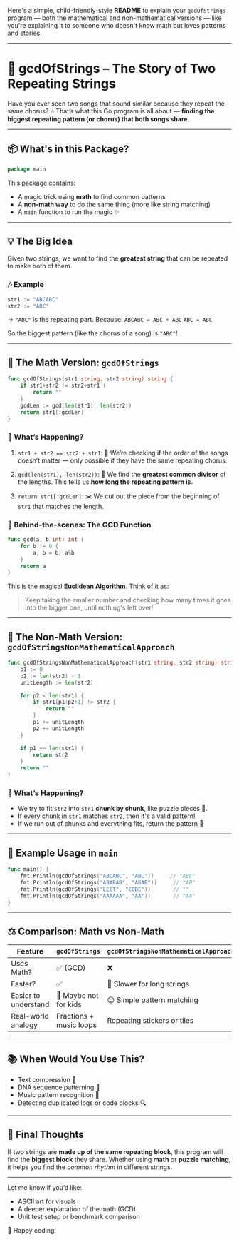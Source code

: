 Here's a simple, child-friendly-style **README** to explain your `gcdOfStrings` program — both the mathematical and non-mathematical versions — like you're explaining it to someone who doesn't know math but loves patterns and stories.

---

# 🧵 gcdOfStrings – The Story of Two Repeating Strings

Have you ever seen two songs that sound similar because they repeat the same chorus? 🎶 That’s what this Go program is all about — **finding the biggest repeating pattern (or chorus) that both songs share**.

---

## 📦 What's in this Package?

```go
package main
```

This package contains:

* A magic trick using **math** to find common patterns
* A **non-math way** to do the same thing (more like string matching)
* A `main` function to run the magic ✨

---

## 💡 The Big Idea

Given two strings, we want to find the **greatest string** that can be repeated to make both of them.

### 🎶 Example

```go
str1 := "ABCABC"
str2 := "ABC"
```

→ `"ABC"` is the repeating part.
Because:
`ABCABC = ABC + ABC`
`ABC = ABC`

So the biggest pattern (like the chorus of a song) is `"ABC"`!

---

## 🔢 The Math Version: `gcdOfStrings`

```go
func gcdOfStrings(str1 string, str2 string) string {
	if str1+str2 != str2+str1 {
		return ""
	}
	gcdLen := gcd(len(str1), len(str2))
	return str1[:gcdLen]
}
```

### 🧠 What’s Happening?

1. `str1 + str2 == str2 + str1`:
   🔄 We’re checking if the order of the songs doesn’t matter — only possible if they have the same repeating chorus.

2. `gcd(len(str1), len(str2))`:
   📏 We find the **greatest common divisor** of the lengths.
   This tells us **how long the repeating pattern is**.

3. `return str1[:gcdLen]`:
   ✂️ We cut out the piece from the beginning of `str1` that matches the length.

### 🔧 Behind-the-scenes: The GCD Function

```go
func gcd(a, b int) int {
	for b != 0 {
		a, b = b, a%b
	}
	return a
}
```

This is the magical **Euclidean Algorithm**. Think of it as:

> Keep taking the smaller number and checking how many times it goes into the bigger one, until nothing's left over!

---

## 🧵 The Non-Math Version: `gcdOfStringsNonMathematicalApproach`

```go
func gcdOfStringsNonMathematicalApproach(str1 string, str2 string) string {
	p1 := 0
	p2 := len(str2) - 1
	unitLength := len(str2)

	for p2 < len(str1) {
		if str1[p1:p2+1] != str2 {
			return ""
		}
		p1 += unitLength
		p2 += unitLength
	}

	if p1 == len(str1) {
		return str2
	}
	return ""
}
```

### 🧸 What’s Happening?

* We try to fit `str2` into `str1` **chunk by chunk**, like puzzle pieces 🧩.
* If every chunk in `str1` matches `str2`, then it's a valid pattern!
* If we run out of chunks and everything fits, return the pattern 🎉

---

## 🧪 Example Usage in `main`

```go
func main() {
	fmt.Println(gcdOfStrings("ABCABC", "ABC"))     // "ABC"
	fmt.Println(gcdOfStrings("ABABAB", "ABAB"))     // "AB"
	fmt.Println(gcdOfStrings("LEET", "CODE"))       // ""
	fmt.Println(gcdOfStrings("AAAAAA", "AA"))       // "AA"
}
```

---

## ⚖️ Comparison: Math vs Non-Math

| Feature              | `gcdOfStrings`          | `gcdOfStringsNonMathematicalApproach` |
| -------------------- | ----------------------- | ------------------------------------- |
| Uses Math?           | ✅ (GCD)                 | ❌                                     |
| Faster?              | ✅                       | 🚫 Slower for long strings            |
| Easier to understand | 🧐 Maybe not for kids   | 😊 Simple pattern matching            |
| Real-world analogy   | Fractions + music loops | Repeating stickers or tiles           |

---

## 📚 When Would You Use This?

* Text compression 🧵
* DNA sequence patterning 🧬
* Music pattern recognition 🎼
* Detecting duplicated logs or code blocks 🔍

---

## 🧠 Final Thoughts

If two strings are **made up of the same repeating block**, this program will find the **biggest block** they share. Whether using **math** or **puzzle matching**, it helps you find the *common rhythm* in different strings.

---

Let me know if you’d like:

* ASCII art for visuals
* A deeper explanation of the math (GCD)
* Unit test setup or benchmark comparison

🎉 Happy coding!
